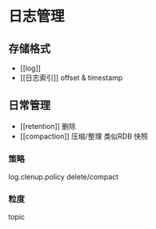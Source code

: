 # 日志管理

## 存储格式
 - [[log]]
 - [[日志索引]] offset & timestamp

## 日常管理
 - [[retention]] 删除
 - [[compaction]] 压缩/整理 类似RDB 快照
### 策略
log.clenup.policy delete/compact
### 粒度
topic